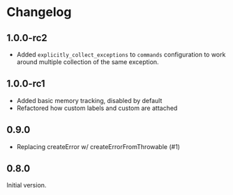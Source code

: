 # Changelog

## 1.0.0-rc2
- Added `explicitly_collect_exceptions` to `commands` configuration to work around multiple collection of the same exception.

## 1.0.0-rc1
- Added basic memory tracking, disabled by default
- Refactored how custom labels and custom are attached

## 0.9.0
- Replacing createError w/ createErrorFromThrowable (#1)

## 0.8.0

Initial version.
